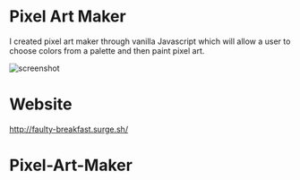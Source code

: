 # Pixel Art Maker

I created pixel art maker through vanilla Javascript which will allow a user to choose colors from a palette and then paint pixel art.

![screenshot](./PixelArtMaker.gif?raw=true)

# Website
http://faulty-breakfast.surge.sh/
# Pixel-Art-Maker
